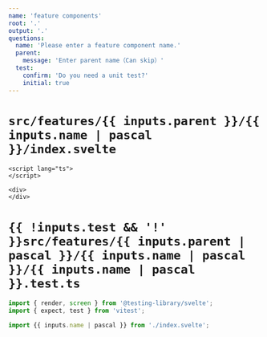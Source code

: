 ```yaml
---
name: 'feature components'
root: '.'
output: '.'
questions:
  name: 'Please enter a feature component name.'
  parent:
    message: 'Enter parent name（Can skip）'
  test:
    confirm: 'Do you need a unit test?'
    initial: true
---
```


# `src/features/{{ inputs.parent }}/{{ inputs.name | pascal }}/index.svelte`

```
<script lang="ts">
</script>

<div>
</div>
```

# `{{ !inputs.test && '!' }}src/features/{{ inputs.parent | pascal }}/{{ inputs.name | pascal }}/{{ inputs.name | pascal }}.test.ts`

```typescript
import { render, screen } from '@testing-library/svelte';
import { expect, test } from 'vitest';

import {{ inputs.name | pascal }} from './index.svelte';
```

